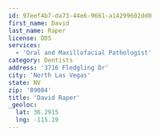 ```yaml
---
id: 97eef4b7-da73-44e6-9661-a14299602dd0
first_name: David
last_name: Raper
license: DDS
services:
  - 'Oral and Maxillofacial Pathologist'
category: Dentists
address: '3716 Fledgling Dr'
city: 'North Las Vegas'
state: NV
zip: '89084'
title: 'David Raper'
_geoloc:
  lat: 36.2915
  lng: -115.19
---
```

